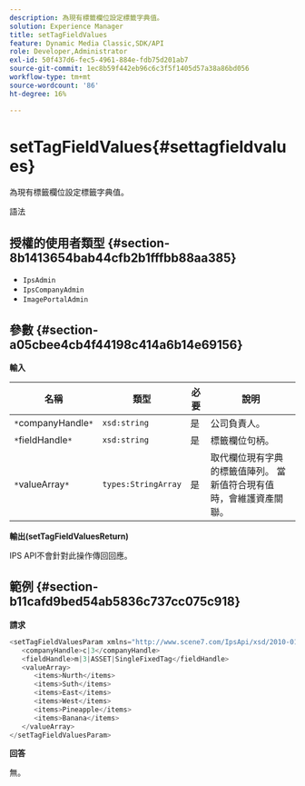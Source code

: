```yaml
---
description: 為現有標籤欄位設定標籤字典值。
solution: Experience Manager
title: setTagFieldValues
feature: Dynamic Media Classic,SDK/API
role: Developer,Administrator
exl-id: 50f437d6-fec5-4961-884e-fdb75d201ab7
source-git-commit: 1ec8b59f442eb96c6c3f5f1405d57a38a86bd056
workflow-type: tm+mt
source-wordcount: '86'
ht-degree: 16%

---
```


# setTagFieldValues{#settagfieldvalues}

為現有標籤欄位設定標籤字典值。

語法

## 授權的使用者類型 {#section-8b1413654bab44cfb2b1fffbb88aa385}

* `IpsAdmin`
* `IpsCompanyAdmin`
* `ImagePortalAdmin`

## 參數 {#section-a05cbee4cb4f44198c414a6b14e69156}

**輸入**

| 名稱 | 類型 | 必要 | 說明 |
|---|---|---|---|
| `*`companyHandle`*` | `xsd:string` | 是 | 公司負責人。 |
| `*`fieldHandle`*` | `xsd:string` | 是 | 標籤欄位句柄。 |
| `*`valueArray`*` | `types:StringArray` | 是 | 取代欄位現有字典的標籤值陣列。 當新值符合現有值時，會維護資產關聯。 |

**輸出(setTagFieldValuesReturn)**

IPS API不會針對此操作傳回回應。

## 範例 {#section-b11cafd9bed54ab5836c737cc075c918}

**請求**

```java
<setTagFieldValuesParam xmlns="http://www.scene7.com/IpsApi/xsd/2010-01-31">
   <companyHandle>c|3</companyHandle>
   <fieldHandle>m|3|ASSET|SingleFixedTag</fieldHandle>
   <valueArray>
      <items>Nurth</items>
      <items>Suth</items>
      <items>East</items>
      <items>West</items>
      <items>Pineapple</items>
      <items>Banana</items>
   </valueArray>
</setTagFieldValuesParam>
```

**回答**

無。
